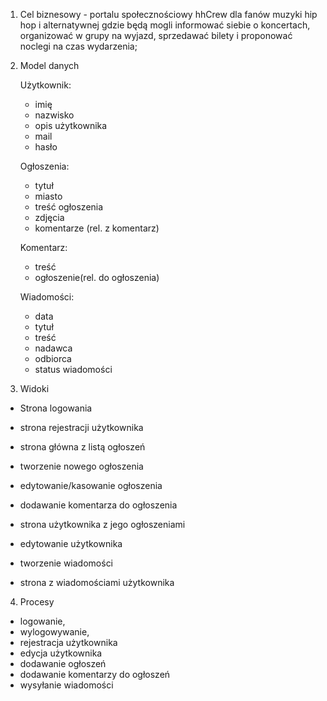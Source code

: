 1. Cel biznesowy - portalu społecznościowy hhCrew dla fanów muzyki hip hop i alternatywnej gdzie będą mogli informować siebie o koncertach, organizować w grupy na wyjazd, sprzedawać bilety i proponować noclegi na czas wydarzenia;




2. Model danych 

    Użytkownik:
    - imię
    - nazwisko
    - opis użytkownika
    - mail
    - hasło

    Ogłoszenia:
    - tytuł
    - miasto
    - treść ogłoszenia
    - zdjęcia
    - komentarze (rel. z komentarz)

    Komentarz:
    - treść
    - ogłoszenie(rel. do ogłoszenia)

    Wiadomości:
    - data
    - tytuł
    - treść
    - nadawca
    - odbiorca
    - status wiadomości



3. Widoki

  - Strona logowania
  - strona rejestracji użytkownika
  - strona główna z listą ogłoszeń

  - tworzenie nowego ogłoszenia
  - edytowanie/kasowanie ogłoszenia

  - dodawanie komentarza do ogłoszenia

  - strona użytkownika z jego ogłoszeniami
  - edytowanie użytkownika
  - tworzenie wiadomości
  - strona z wiadomościami użytkownika



4. Procesy

  - logowanie,
  - wylogowywanie,
  - rejestracja użytkownika 
  - edycja użytkownika
  - dodawanie ogłoszeń
  - dodawanie komentarzy do ogłoszeń
  - wysyłanie wiadomości
